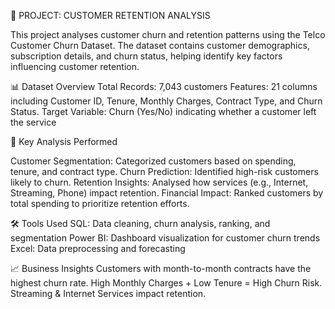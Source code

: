 📂 PROJECT: CUSTOMER RETENTION ANALYSIS

This project analyses customer churn and retention patterns using the Telco Customer Churn Dataset. The dataset contains customer demographics, subscription details, and churn status, helping identify key factors influencing customer retention.

📊 Dataset Overview
Total Records: 7,043 customers
Features: 21 columns including Customer ID, Tenure, Monthly Charges, Contract Type, and Churn Status.
Target Variable: Churn (Yes/No) indicating whether a customer left the service

📌 Key Analysis Performed

Customer Segmentation: Categorized customers based on spending, tenure, and contract type.
Churn Prediction: Identified high-risk customers likely to churn.
Retention Insights: Analysed how services (e.g., Internet, Streaming, Phone) impact retention.
Financial Impact: Ranked customers by total spending to prioritize retention efforts.

🛠 Tools Used
SQL: Data cleaning, churn analysis, ranking, and segmentation
Power BI: Dashboard visualization for customer churn trends
Excel: Data preprocessing and forecasting

📈 Business Insights
Customers with month-to-month contracts have the highest churn rate.
High Monthly Charges + Low Tenure = High Churn Risk.
Streaming & Internet Services impact retention.
